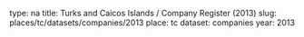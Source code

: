 type: na
title: Turks and Caicos Islands / Company Register (2013)
slug: places/tc/datasets/companies/2013
place: tc
dataset: companies
year: 2013
